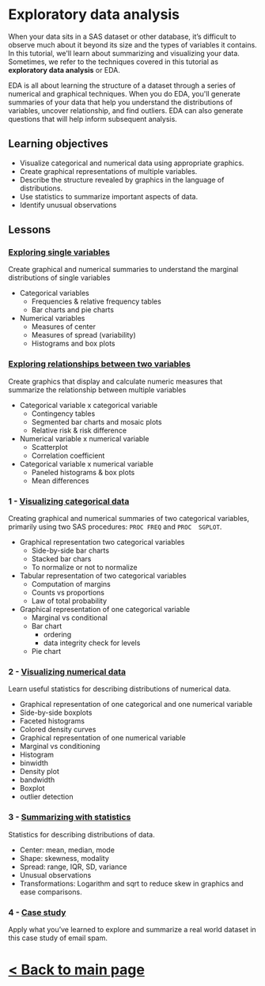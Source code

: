 # Exploratory data analysis

When your data sits in a SAS dataset or other database, it’s difficult to observe much about it beyond its size and the types of variables it contains. In this tutorial, we'll learn about summarizing and visualizing your data.  Sometimes, we refer to the techniques covered in this tutorial as **exploratory data analysis** or EDA. 

EDA is all about learning the structure of a dataset through a series of numerical and graphical techniques. When you do EDA, you'll generate summaries of your data that help you understand the distributions of variables, uncover relationship, and find outliers. EDA can also generate questions that will help inform subsequent analysis.

## Learning objectives

- Visualize categorical and numerical data using appropriate graphics.
- Create graphical representations of multiple variables.
- Describe the structure revealed by graphics in the language of distributions.
- Use statistics to summarize important aspects of data.
- Identify unusual observations

## Lessons

### [Exploring single variables](https://bghammill.github.io/ims-02-explore/ims-02-lesson-05/)

Create graphical and numerical summaries to understand the marginal distributions of single variables

* Categorical variables
  * Frequencies & relative frequency tables
  * Bar charts and pie charts
* Numerical variables
  * Measures of center
  * Measures of spread (variability)
  * Histograms and box plots

### [Exploring relationships between two variables](https://bghammill.github.io/ims-02-explore/ims-02-lesson-06/)

Create graphics that display and calculate numeric measures that summarize the relationship between multiple variables  

* Categorical variable x categorical variable
  * Contingency tables
  * Segmented bar charts and mosaic plots
  * Relative risk & risk difference
* Numerical variable x numerical variable
  * Scatterplot
  * Correlation coefficient
* Categorical variable x numerical variable
  * Paneled histograms & box plots
  * Mean differences

### 1 - [Visualizing categorical data](https://bghammill.github.io/ims-02-explore/ims-02-lesson-01/)

Creating graphical and numerical summaries of two categorical variables, primarily using two SAS procedures: `PROC FREQ` and `PROC  SGPLOT`.

- Graphical representation two categorical variables
  - Side-by-side bar charts
  - Stacked bar chars
  - To normalize or not to normalize
- Tabular representation of two categorical variables
  - Computation of margins
  - Counts vs proportions
  - Law of total probability
- Graphical representation of one categorical variable
  - Marginal vs conditional
  - Bar chart
    - ordering
    - data integrity check for levels
  - Pie chart

### 2 - [Visualizing numerical data](https://bghammill.github.io/ims-02-explore/ims-02-lesson-02/)

Learn useful statistics for describing distributions of numerical data.

- Graphical representation of one categorical and one numerical variable
- Side-by-side boxplots
- Faceted histograms
- Colored density curves
- Graphical representation of one numerical variable
- Marginal vs conditioning
- Histogram
- binwidth
- Density plot
- bandwidth
- Boxplot
- outlier detection

### 3 - [Summarizing with statistics](https://bghammill.github.io/ims-02-explore/ims-02-lesson-03/)

Statistics for describing distributions of data.

- Center: mean, median, mode
- Shape: skewness, modality
- Spread: range, IQR, SD, variance
- Unusual observations
- Transformations: Logarithm and sqrt to reduce skew in graphics and ease comparisons.

### 4 - [Case study](https://bghammill.github.io/ims-02-explore/ims-02-lesson-04/)

Apply what you’ve learned to explore and summarize a real world dataset in this case study of email spam.



# [< Back to main page](https://bghammill.github.io/)

